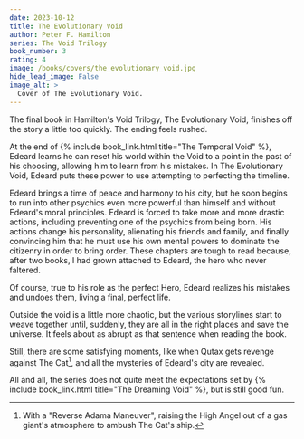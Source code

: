 ```yaml
---
date: 2023-10-12
title: The Evolutionary Void
author: Peter F. Hamilton
series: The Void Trilogy
book_number: 3
rating: 4
image: /books/covers/the_evolutionary_void.jpg
hide_lead_image: False
image_alt: >
  Cover of The Evolutionary Void.
---
```


The final book in Hamilton's Void Trilogy, <span class="book-title">The
Evolutionary Void</span>, finishes off the story a little too quickly. The
ending feels rushed.

At the end of {% include book_link.html title="The Temporal Void" %}, Edeard
learns he can reset his world within the Void to a point in the past of his
choosing, allowing him to learn from his mistakes. In <span class="book-title">The
Evolutionary Void</span>, Edeard puts these power to use attempting to
perfecting the timeline.

Edeard brings a time of peace and harmony to his city, but he
soon begins to run into other psychics even more powerful than himself and
without Edeard's moral principles. Edeard is forced to take more and more
drastic actions, including preventing one of the psychics from being born. His
actions change his personality, alienating his friends and family, and finally
convincing him that he must use his own mental powers to dominate the
citizenry in order to bring order. These chapters are tough to read because,
after two books, I had grown attached to Edeard, the hero who never faltered.

Of course, true to his role as the perfect Hero, Edeard realizes his mistakes
and undoes them, living a final, perfect life.

Outside the void is a little more chaotic, but the various storylines start to
weave together until, suddenly, they are all in the right places and save the
universe. It feels about as abrupt as that sentence when reading the book.

Still, there are some satisfying moments, like when Qutax gets revenge against
The Cat[^adama], and all the mysteries of Edeard's city are revealed.

All and all, the series does not quite meet the expectations set by {% include
book_link.html title="The Dreaming Void" %}, but is still good fun.

[^adama]:
    With a "Reverse Adama Maneuver", raising the High Angel out of a gas
    giant's atmosphere to ambush The Cat's ship.
